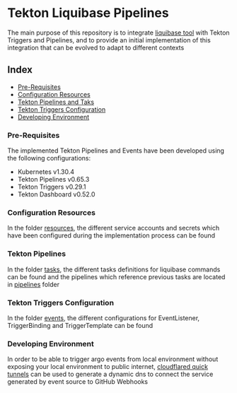 # Tekton Liquibase Pipelines 

The main purpose of this repository is to integrate [liquibase tool](https://docs.liquibase.com/home.html) 
with Tekton Triggers and Pipelines, and to provide an initial implementation of this integration 
that can be evolved to adapt to different contexts

## Index

- [Pre-Requisites](#Pre-Requisites)
- [Configuration Resources](#Configuration-Resources)
- [Tekton Pipelines and Taks](#Tekton-Pipelines)
- [Tekton Triggers Configuration](#Tekton-Triggers-Configuration)
- [Developing Environment](#Developing-Environment)

### Pre-Requisites

The implemented Tekton Pipelines and Events have been developed using the following configurations:

- Kubernetes v1.30.4
- Tekton Pipelines v0.65.3
- Tekton Triggers v0.29.1
- Tekton Dashboard v0.52.0

### Configuration Resources

In the folder [resources](resources), the different service accounts and secrets which have been configured during the
implementation process can be found

### Tekton Pipelines

In the folder [tasks](tasks), the different tasks definitions for liquibase commands
can be found and the pipelines which reference previous tasks are located in [pipelines](pipelines) folder

### Tekton Triggers Configuration

In the folder [events](events), the different configurations for EventListener, TriggerBinding and TriggerTemplate can be found

### Developing Environment

In order to be able to trigger argo events from local environment without exposing your local environment to public internet,
[cloudflared quick tunnels](https://developers.cloudflare.com/cloudflare-one/connections/connect-networks/do-more-with-tunnels/trycloudflare/)
can be used to generate a dynamic dns to connect the service generated by event source to GitHub Webhooks

